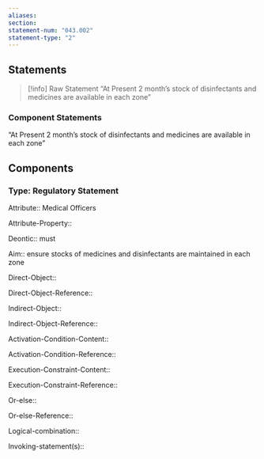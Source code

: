 ```yaml
---
aliases: 
section: 
statement-num: "043.002"
statement-type: "2"
---
```

## Statements 
> [!info] Raw Statement
> “At Present 2 month’s stock of disinfectants and medicines are available in each zone” 
> 

### Component Statements
“At Present 2 month’s stock of disinfectants and medicines are available in each zone” 
## Components
### Type: Regulatory Statement
Attribute:: Medical Officers

Attribute-Property::


Deontic:: must


Aim:: ensure stocks of medicines and disinfectants are maintained in each zone 


Direct-Object::

Direct-Object-Reference:: 


Indirect-Object::

Indirect-Object-Reference:: 


Activation-Condition-Content::

Activation-Condition-Reference:: 


Execution-Constraint-Content::

Execution-Constraint-Reference:: 


Or-else::

Or-else-Reference:: 


Logical-combination::


Invoking-statement(s)::
